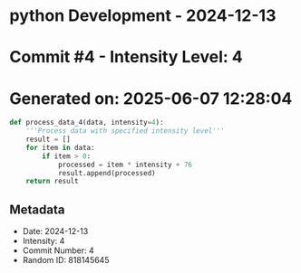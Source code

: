 ﻿# python Development - 2024-12-13
# Commit #4 - Intensity Level: 4
# Generated on: 2025-06-07 12:28:04
```python
def process_data_4(data, intensity=4):
    '''Process data with specified intensity level'''
    result = []
    for item in data:
        if item > 0:
            processed = item * intensity + 76
            result.append(processed)
    return result
```
## Metadata
- Date: 2024-12-13
- Intensity: 4
- Commit Number: 4
- Random ID: 818145645
